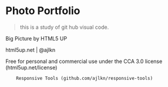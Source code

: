 # Photo Portfolio

> this is a study of git hub visual code.

Big Picture by HTML5 UP

html5up.net | @ajlkn

Free for personal and commercial use under the CCA 3.0 license (html5up.net/license)


		Responsive Tools (github.com/ajlkn/responsive-tools)
